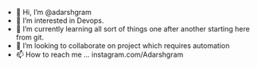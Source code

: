 - 👋 Hi, I’m @adarshgram
- 👀 I’m interested in Devops.
- 🌱 I’m currently learning all sort of things one after another starting here from git.
- 💞️ I’m looking to collaborate on project which requires automation
- 📫 How to reach me ... instagram.com/Adarshgram

<!---
adarshgram/adarshgram is a ✨ special ✨ repository because its `README.md` (this file) appears on your GitHub profile.
You can click the Preview link to take a look at your changes.
--->
